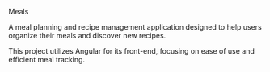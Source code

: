 Meals

A meal planning and recipe management application designed to help users organize their meals and discover new recipes. 


This project utilizes Angular for its front-end, focusing on ease of use and efficient meal tracking.
